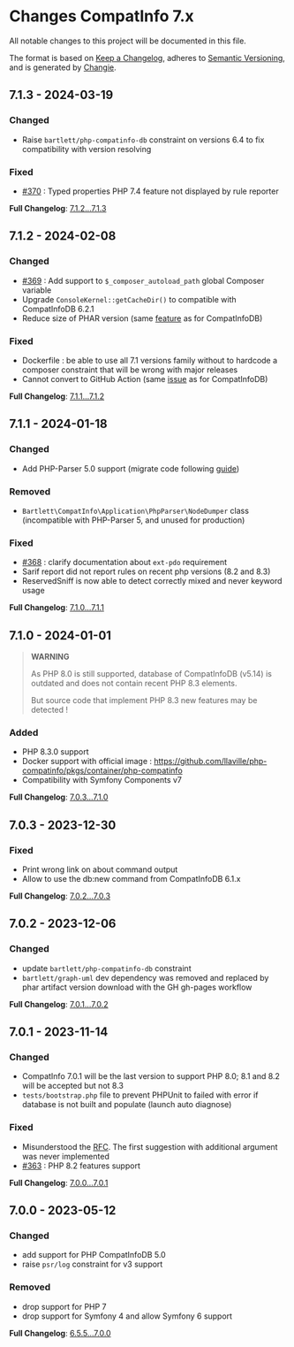 <!-- markdownlint-disable MD013 MD024 -->
# Changes CompatInfo 7.x

All notable changes to this project will be documented in this file.

The format is based on [Keep a Changelog](https://keepachangelog.com/en/1.0.0/),
adheres to [Semantic Versioning](https://semver.org/spec/v2.0.0.html),
and is generated by [Changie](https://github.com/miniscruff/changie).

## 7.1.3 - 2024-03-19

### Changed

- Raise `bartlett/php-compatinfo-db` constraint on versions 6.4 to fix compatibility with version resolving

### Fixed

- [#370](https://github.com/llaville/php-compatinfo/issues/370) : Typed properties PHP 7.4 feature not displayed by rule reporter

**Full Changelog**: [7.1.2...7.1.3](https://github.com/llaville/php-compatinfo/compare/7.1.2...7.1.3)

## 7.1.2 - 2024-02-08

### Changed

- [#369](https://github.com/llaville/php-compatinfo/issues/369) : Add support to `$_composer_autoload_path` global Composer variable
- Upgrade `ConsoleKernel::getCacheDir()` to compatible with CompatInfoDB 6.2.1
- Reduce size of PHAR version (same [feature](https://github.com/llaville/php-compatinfo-db/issues/138) as for CompatInfoDB)

### Fixed

- Dockerfile : be able to use all 7.1 versions family without to hardcode a composer constraint that will be wrong with major releases
- Cannot convert to GitHub Action (same [issue]((https://github.com/llaville/php-compatinfo-db/issues/139)) as for CompatInfoDB)

**Full Changelog**: [7.1.1...7.1.2](https://github.com/llaville/php-compatinfo/compare/7.1.1...7.1.2)

## 7.1.1 - 2024-01-18

### Changed

- Add PHP-Parser 5.0 support (migrate code following [guide](https://github.com/nikic/PHP-Parser/blob/master/UPGRADE-5.0.md))

### Removed

- `Bartlett\CompatInfo\Application\PhpParser\NodeDumper` class (incompatible with PHP-Parser 5, and unused for production)

### Fixed

- [#368](https://github.com/llaville/php-compatinfo/issues/368) : clarify documentation about `ext-pdo` requirement
- Sarif report did not report rules on recent php versions (8.2 and 8.3)
- ReservedSniff is now able to detect correctly mixed and never keyword usage

**Full Changelog**: [7.1.0...7.1.1](https://github.com/llaville/php-compatinfo/compare/7.1.0...7.1.1)

## 7.1.0 - 2024-01-01

> **WARNING**
>
> As PHP 8.0 is still supported, database of CompatInfoDB (v5.14) is outdated and does not contain recent PHP 8.3 elements.
>
> But source code that implement PHP 8.3 new features may be detected !

### Added

- PHP 8.3.0 support
- Docker support with official image : <https://github.com/llaville/php-compatinfo/pkgs/container/php-compatinfo>
- Compatibility with Symfony Components v7

**Full Changelog**: [7.0.3...7.1.0](https://github.com/llaville/php-compatinfo/compare/7.0.3...7.1.0)

## 7.0.3 - 2023-12-30

### Fixed

- Print wrong link on about command output
- Allow to use the db:new command from CompatInfoDB 6.1.x

**Full Changelog**: [7.0.2...7.0.3](https://github.com/llaville/php-compatinfo/compare/7.0.2...7.0.3)

## 7.0.2 - 2023-12-06

### Changed

- update `bartlett/php-compatinfo-db` constraint
- `bartlett/graph-uml` dev dependency was removed and replaced by phar artifact version download with the GH gh-pages workflow

**Full Changelog**: [7.0.1...7.0.2](https://github.com/llaville/php-compatinfo/compare/7.0.1...7.0.2)

## 7.0.1 - 2023-11-14

### Changed

- CompatInfo 7.0.1 will be the last version to support PHP 8.0; 8.1 and 8.2 will be accepted but not 8.3
- `tests/bootstrap.php` file to prevent PHPUnit to failed with error if database is not built and populate (launch auto diagnose)

### Fixed

- Misunderstood the [RFC](https://wiki.php.net/rfc/same-site-cookie). The first suggestion with additional argument was never implemented
- [#363](https://github.com/llaville/php-compatinfo/issues/363) : PHP 8.2 features support

**Full Changelog**: [7.0.0...7.0.1](https://github.com/llaville/php-compatinfo/compare/7.0.0...7.0.1)

## 7.0.0 - 2023-05-12

### Changed

- add support for PHP CompatInfoDB 5.0
- raise `psr/log` constraint for v3 support

### Removed

- drop support for PHP 7
- drop support for Symfony 4 and allow Symfony 6 support

**Full Changelog**: [6.5.5...7.0.0](https://github.com/llaville/php-compatinfo/compare/6.5.5...7.0.0)
